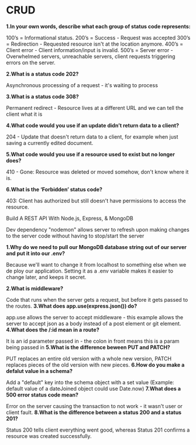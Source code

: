 # CRUD

**1.In your own words, describe what each group of status code represents:**

100’s = Informational status.
200’s = Success - Request was accepted
300’s = Redirection - Requested resource isn't at the location anymore.
400’s = Client error - Client information/input is invalid.
500’s = Server error - Overwhelmed servers, unreachable servers, client requests triggering errors on the server.


**2.What is a status code 202?**

Asynchronous processing of a request - it's waiting to process

**3.What is a status code 308?**

Permanent redirect - Resource lives at a different URL and we can tell the client what it is

**4.What code would you use if an update didn’t return data to a client?**

204 - Update that doesn't return data to a client, for example when just saving a currently edited document.

**5.What code would you use if a resource used to exist but no longer does?**

410 - Gone: Resource was deleted or moved somehow, don't know where it is.

**6.What is the ‘Forbidden’ status code?**

403: Client has authorized but still doesn't have permissions to access the resource.

Build A REST API With Node.js, Express, & MongoDB

Dev dependency "nodemon" allows server to refresh upon making changes to the server code without having to stop/start the server

**1.Why do we need to pull our MongoDB database string out of our server and put it into our .env?**

Because we'll want to change it from localhost to something else when we de
ploy our application. Setting it as a .env variable makes it easier to change later, and keeps it secret.

**2.What is middleware?**

Code that runs when the server gets a request, but before it gets passed to the routes.
**3.What does app.use(express.json()) do?**

app.use allows the server to accept middleware - this example allows the server to accept json as a body instead of a post element or git element.
**4.What does the /:id mean in a route?**

It is an id parameter passed in - the colon in front means this is a param being passed in
**5.What is the difference beween PUT and PATCH?**

PUT replaces an entire old version with a whole new version, PATCH replaces pieces of the old version with new pieces.
**6.How do you make a defalut value in a schema?**

Add a "default" key into the schema object with a set value (Example: default value of a dateJoined object could use Date.now)
**7.What does a 500 error status code mean?**

Error on the server causing the transaction to not work - it wasn't user or client fault.
**8.What is the difference between a status 200 and a status 201?**

Status 200 tells client everything went good, whereas Status 201 confirms a resource was created successfully.